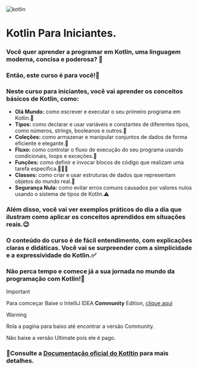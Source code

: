 
![kotlin](https://github.com/ramonmarqueslima/kotlin_para_iniciantes/assets/140916877/72c2d9e6-09ef-4482-b4cc-298300ee13bd)

# Kotlin Para Iniciantes.

### Você quer aprender a programar em Kotlin, uma linguagem moderna, concisa e poderosa? 🤔
### Então, este curso é para você!🎉
### Neste curso para **iniciantes**, você vai aprender os conceitos básicos de Kotlin, como:

- **Olá Mundo:** como escrever e executar o seu primeiro programa em Kotlin.🌱
- **Tipos:** como declarar e usar variáveis e constantes de diferentes tipos, como números, strings, booleanos e outros.🍕
- **Coleções:** como armazenar e manipular conjuntos de dados de forma eficiente e elegante.🚌
- **Fluxo:** como controlar o fluxo de execução do seu programa usando condicionais, loops e exceções.🚦
- **Funções:** como definir e invocar blocos de código que realizam uma tarefa específica.🏃🏻‍♀️
- **Classes:** como criar e usar estruturas de dados que representam objetos do mundo real.👟
- **Segurança Nula:** como evitar erros comuns causados por valores nulos usando o sistema de tipos de Kotlin.⚠️

### Além disso, você vai ver exemplos práticos do dia a dia que ilustram como aplicar os conceitos aprendidos em situações reais.😉
### O conteúdo do curso é de fácil entendimento, com explicações claras e didáticas. Você vai se surpreender com a simplicidade e a expressividade do Kotlin.✅
### Não perca tempo e comece já a sua jornada no mundo da programação com Kotlin!💟

>[!IMPORTANT]
> Para comceçar Baixe o IntelliJ IDEA **Community** Edition, [clique aqui](https://www.jetbrains.com/idea/download) 

>[!WARNING]
>Rola a pagina para baixo até encontrar a versão Community.
>
>Não baixe a versão Ultimate pois ele é pago.

### 📣Consulte a [Documentação oficial do Kotltin](https://kotlinlang.org/docs/kotlin-tour-basic-types.html) para mais detalhes.
